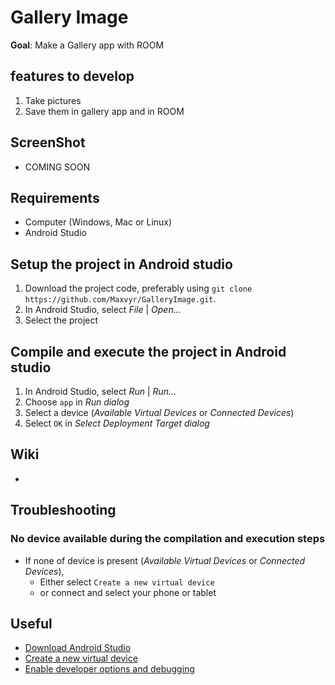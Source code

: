 # Gallery Image

**Goal**: Make a Gallery app with ROOM

## features to develop
1. Take pictures
2. Save them in gallery app and in ROOM

## ScreenShot
* COMING SOON

## Requirements
* Computer (Windows, Mac or Linux)
* Android Studio

## Setup the project in Android studio
1. Download the project code, preferably using `git clone https://github.com/Maxvyr/GalleryImage.git`.
2. In Android Studio, select *File* | *Open...*
3. Select the project
        
## Compile and execute the project in Android studio
1. In Android Studio, select *Run* | *Run...*
2. Choose `app` in *Run dialog*
3. Select a device (*Available Virtual Devices* or *Connected Devices*)
4. Select `OK` in *Select Deployment Target dialog*
 
## Wiki
* 

## Troubleshooting

### No device available during the compilation and execution steps 
* If none of device is present (*Available Virtual Devices* or *Connected Devices*),
    * Either select `Create a new virtual device`
    * or connect and select your phone or tablet
     
## Useful
* [Download Android Studio](https://developer.android.com/studio)
* [Create a new virtual device](https://developer.android.com/studio/run/managing-avds.html)
* [Enable developer options and debugging](https://developer.android.com/studio/debug/dev-options.html#enable)